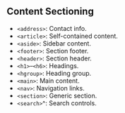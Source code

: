 ## Content Sectioning
- `<address>`: Contact info.
- `<article>`: Self-contained content.
- `<aside>`: Sidebar content.
- `<footer>`: Section footer.
- `<header>`: Section header.
- `<h1>`–`<h6>`: Headings.
- `<hgroup>`: Heading group.
- `<main>`: Main content.
- `<nav>`: Navigation links.
- `<section>`: Generic section.
- `<search>`^: Search controls.